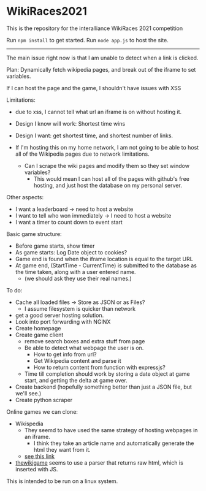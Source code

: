 # WikiRaces2021
This is the repository for the interalliance WikiRaces 2021 competition

Run `npm install` to get started.
Run `node app.js` to host the site.

---

The main issue right now is that I am unable to detect when a link is clicked.

Plan: Dynamically fetch wikipedia pages, and break out of the iframe to set variables.

If I can host the page and the game, I shouldn't have issues with XSS

Limitations:
 - due to xss, I cannot tell what url an iframe is on without hosting it.

 - Design I know will work: Shortest time wins
 - Design I want: get shortest time, and shortest number of links.
 - If I'm hosting this on my home network, I am not going to be able to host all of the Wikipedia pages due to network limitations.
	 - Can I scrape the wiki pages and modify them so they set window variables?
         - This would mean I can host all of the pages with github's free hosting, and just host the database on my personal server.

Other aspects:
 - I want a leaderboard -> need to host a website
 - I want to tell who won immediately -> I need to host a website
 - I want a timer to count down to event start

Basic game structure:
  - Before game starts, show timer
  - As game starts: Log Date object to cookies? 
  - Game end is found when the iframe location is equal to the target URL
  - At game end, (StartTime - CurrentTime) is submitted to the database as the time taken, along with a user entered name.
	  - (we should ask they use their real names.)

To do: 
 - Cache all loaded files -> Store as JSON or as Files?
    - I assume filesystem is quicker than network
 - get a good server hosting solution.
 - Look into port forwarding with NGINX 
 - Create homepage
 - Create game client
	 - remove search boxes and extra stuff from page
	 - Be able to detect what webpage the user is on.
		 - How to get info from url?
		 - Get Wikipedia content and parse it
		 - How to return content from function with expressjs?
	 - Time till completion should work by storing a date object at game start, and getting the delta at game over.
 - Create backend (hopefully something better than just a JSON file, but we'll see.)
 - Create python scraper

Online games we can clone:
  - Wikispedia
	  - They seemd to have used the same strategy of hosting webpages in an iframe.
		  - I think they take an article name and automatically generate the html they want from it.
	  - [see this link](https://dlab.epfl.ch/wikispeedia/play/wiki.php?article=Spanish_conquest_of_the_Inca_Empire) 
  - [thewikigame](https://www.thewikigame.com) seems to use a parser that returns raw html, which is inserted with JS.

This is intended to be run on a linux system.